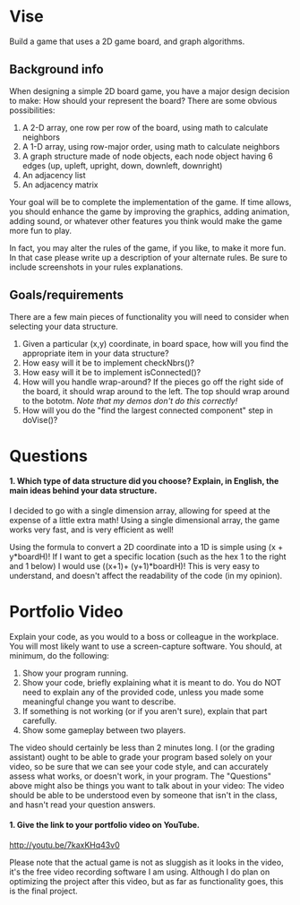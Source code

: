 Vise
================

Build a game that uses a 2D game board, and graph algorithms.

Background info
---------------
When designing a simple 2D board game, you have a major design decision to make: How should your represent the board? There are some obvious possibilities:

1. A 2-D array, one row per row of the board, using math to calculate neighbors
2. A 1-D array, using row-major order, using math to calculate neighbors
3. A graph structure made of node objects, each node object having 6 edges (up, upleft, upright, down, downleft, downright)
4. An adjacency list
5. An adjacency matrix

Your goal will be to complete the implementation of the game. If time allows, you should enhance the game by improving the graphics, adding animation, adding sound, or whatever other features you think would make the game more fun to play.

In fact, you may alter the rules of the game, if you like, to make it more fun. In that case please write up a description of your alternate rules. Be sure to include screenshots in your rules explanations.

Goals/requirements
------------------
There are a few main pieces of functionality you will need to consider when selecting your data structure.

1. Given a particular (x,y) coordinate, in board space, how will you find the appropriate item in your data structure?
2. How easy will it be to implement checkNbrs()?
3. How easy will it be to implement isConnected()?
4. How will you handle wrap-around? If the pieces go off the right side of the board, it should wrap around to the left. The top should wrap around to the bototm. *Note that my demos don't do this correctly!*
5. How will you do the "find the largest connected component" step in doVise()?

Questions
=========

#### 1. Which type of data structure did you choose? Explain, in English, the main ideas behind your data structure.


I decided to go with a single dimension array, allowing for speed at the expense of a little extra math! Using a single dimensional array, the game works very fast, and is very efficient as well! 


Using the formula to convert a 2D coordinate into a 1D is simple using (x + y*boardH)! If I want to get a specific location (such as the hex 1 to the right and 1 below) I would use ((x+1)+ (y+1)*boardH)! This is very easy to understand, and doesn't affect the readability of the code (in my opinion).


Portfolio Video
=========

Explain your code, as you would to a boss or colleague in the workplace. You will most likely want to use a screen-capture software. You should, at minimum, do the following:

1. Show your program running.
2. Show your code, briefly explaining what it is meant to do. You do NOT need to explain any of the provided code, unless you made some meaningful change you want to describe.
3. If something is not working (or if you aren't sure), explain that part carefully.
4. Show some gameplay between two players.

The video should certainly be less than 2 minutes long. I (or the grading assistant) ought to be able to grade your program based solely on your video, so be sure that we can see your code style, and can accurately assess what works, or doesn't work, in your program. The "Questions" above might also be things you want to talk about in your video: The video should be able to be understood even by someone that isn't in the class, and hasn't read your question answers.

#### 1. Give the link to your portfolio video on YouTube.

 http://youtu.be/7kaxKHq43v0
 
 
 Please note that the actual game is not as sluggish as it looks in the video, it's the free video recording software I am using. Although I do plan on optimizing the project after this video, but as far as functionality goes, this is the final project.
